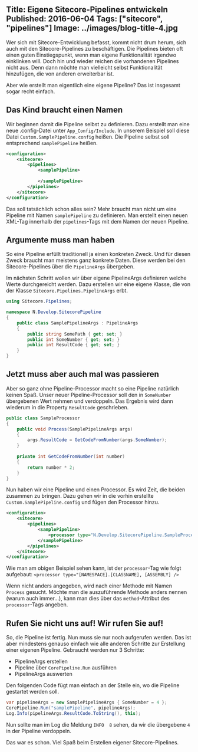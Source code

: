 Title: Eigene Sitecore-Pipelines entwickeln
Published: 2016-06-04
Tags: ["sitecore", "pipelines"]
Image: ../images/blog-title-4.jpg
---
Wer sich mit Sitecore-Entwicklung befasst, kommt nicht drum herum, sich auch mit den Sitecore-Pipelines zu beschäftigen.
Die Pipelines bieten oft einen guten Einstiegspunkt, wenn man eigene Funktionalität irgendwo einklinken will.
Doch hin und wieder reichen die vorhandenen Pipelines nicht aus. Denn dann möchte man vielleicht selbst Funktionalität
hinzufügen, die von anderen erweiterbar ist.

Aber wie erstellt man eigentlich eine eigene Pipeline? Das ist insgesamt sogar recht einfach.

## Das Kind braucht einen Namen
Wir beginnen damit die Pipeline selbst zu definieren. Dazu erstellt man eine neue .config-Datei unter 
`App_Config/Include`. In unserem Beispiel soll diese Datei `Custom.SamplePipeline.config` heißen. Die Pipeline selbst soll entsprechend `samplePipeline` heißen.<!-- Read More -->

```xml
<configuration>
    <sitecore>
        <pipelines>
            <samplePipeline>
            
            </samplePipeline>
        </pipelines>
    </sitecore>
</configuration>
```

Das soll tatsächlich schon alles sein? Mehr braucht man nicht um eine Pipeline mit Namen `samplePipeline` zu definieren. Man erstellt einen neuen XML-Tag innerhalb der `pipelines`-Tags mit dem Namen der neuen Pipeline.

## Argumente muss man haben
So eine Pipeline erfüllt traditionell ja einen konkreten Zweck. Und für diesen Zweck braucht man meistens ganz konkrete Daten.
Diese werden bei den Sitecore-Pipelines über die `PipelineArgs` übergeben.

Im nächsten Schritt wollen wir über eigene PipelineArgs definieren welche Werte durchgereicht werden.
Dazu erstellen wir eine eigene Klasse, die von der Klasse `Sitecore.Pipelines.PipelineArgs` erbt.

```csharp
using Sitecore.Pipelines;

namespace N.Develop.SitecorePipeline
{
    public class SamplePipelineArgs : PipelineArgs
    {
        public string SomePath { get; set; }
        public int SomeNumber { get; set; }
        public int ResultCode { get; set; }
    }
}
``` 

## Jetzt muss aber auch mal was passieren
Aber so ganz ohne Pipeline-Processor macht so eine Pipeline natürlich keinen Spaß. Unser neuer Pipeline-Processor soll den in `SomeNumber` übergebenen Wert nehmen und verdoppeln. Das Ergebnis wird dann wiederum in die Property `ResultCode` geschrieben.
 
```csharp
public class SampleProcessor
{
    public void Process(SamplePipelineArgs args)
    {
        args.ResultCode = GetCodeFromNumber(args.SomeNumber);
    }
    
    private int GetCodeFromNumber(int number)
    {
        return number * 2;
    }
}
```

Nun haben wir eine Pipeline und einen Processor. Es wird Zeit, die beiden zusammen zu bringen. Dazu gehen wir in die vorhin erstellte `Custom.SamplePipeline.config` und fügen den Processor hinzu.

```xml
<configuration>
    <sitecore>
        <pipelines>
            <samplePipeline>
                <processor type="N.Develop.SitecorePipeline.SampleProcessor, N.Develop.SitecorePipeline" />
            </samplePipeline>
        </pipelines>
    </sitecore>
</configuration>
```
Wie man am obigen Beispiel sehen kann, ist der `processor`-Tag wie folgt aufgebaut:
`<processor type="[NAMESPACE].[CLASSNAME], [ASSEMBLY] />`

Wenn nicht anders angegeben, wird nach einer Methode mit Namen `Process` gesucht. Möchte man die auszuführende Methode anders nennen (warum auch immer...), kann man dies über das `method`-Attribut des `processor`-Tags angeben.

## Rufen Sie nicht uns auf! Wir rufen Sie auf!
So, die Pipeline ist fertig. Nun muss sie nur noch aufgerufen werden. Das ist aber mindestens genauso einfach wie alle anderen Schritte zur Erstellung einer eigenen Pipeline. Gebraucht werden nur 3 Schritte: 
* PipelineArgs erstellen
* Pipeline über `CorePipeline.Run` ausführen
* PipelineArgs auswerten

Den folgenden Code fügt man einfach an der Stelle ein, wo die Pipeline gestartet werden soll.

```csharp
var pipelineArgs = new SamplePipelineArgs { SomeNumber = 4 };
CorePipeline.Run("samplePipeline", pipelineArgs);
Log.Info(pipelineArgs.ResultCode.ToString(), this);
```

Nun sollte man im Log die Meldung `INFO  8` sehen, da wir die übergebene `4` in der Pipeline verdoppeln.

Das war es schon. Viel Spaß beim Erstellen eigener Sitecore-Pipelines.